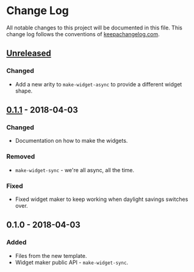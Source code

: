 # Change Log
All notable changes to this project will be documented in this file. This change log follows the conventions of [keepachangelog.com](http://keepachangelog.com/).

## [Unreleased]
### Changed
- Add a new arity to `make-widget-async` to provide a different widget shape.

## [0.1.1] - 2018-04-03
### Changed
- Documentation on how to make the widgets.

### Removed
- `make-widget-sync` - we're all async, all the time.

### Fixed
- Fixed widget maker to keep working when daylight savings switches over.

## 0.1.0 - 2018-04-03
### Added
- Files from the new template.
- Widget maker public API - `make-widget-sync`.

[Unreleased]: https://github.com/your-name/alphabetize/compare/0.1.1...HEAD
[0.1.1]: https://github.com/your-name/alphabetize/compare/0.1.0...0.1.1
